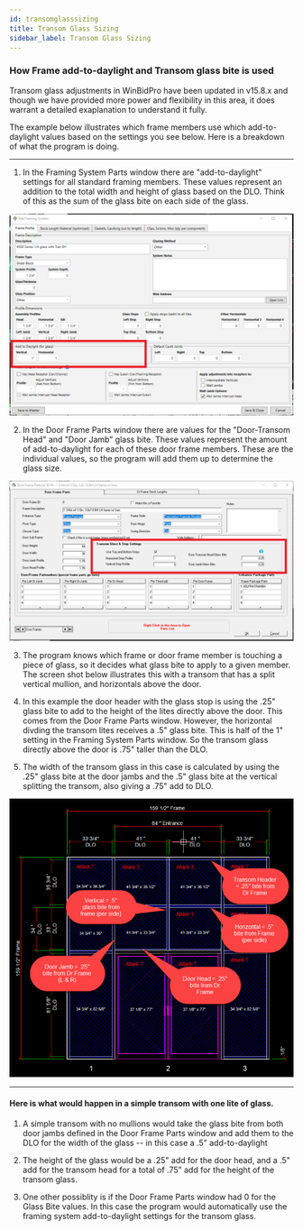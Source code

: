 ```yaml
---
id: transomglasssizing
title: Transom Glass Sizing
sidebar_label: Transom Glass Sizing
---
```


### How Frame add-to-daylight and Transom glass bite is used

Transom glass adjustments in WinBidPro have been updated in v15.8.x and though we have provided more power and flexibility in this area, it does warrant a detailed exaplanation to understand it fully.

 

The example below illustrates which frame members use which add-to-daylight values based on the settings you see below. Here is a breakdown of what the program is doing.

---

1. In the Framing System Parts window there are "add-to-daylight" settings for all standard framing members. These values represent an addition to the total width and height of glass based on the DLO. Think of this as the sum of the glass bite on each side of the glass.

![img](../../static/img/transom_glass_sizing/transomglass1.png)

2. In the Door Frame Parts window there are values for the "Door-Transom Head" and "Door Jamb" glass bite. These values represent the amount of add-to-daylight for each of these door frame members. These are the individual values, so the program will add them up to determine the glass size.

![img](../../static/img/transom_glass_sizing/transomglass2.png)

3. The program knows which frame or door frame member is touching a piece of glass, so it decides what glass bite to apply to a given member. The screen shot below illustrates this with a transom that has a split vertical mullion, and horizontals above the door.
​

4. In this example the door header with the glass stop is using the .25" glass bite to add to the height of the lites directly above the door. This comes from the Door Frame Parts window. However, the horizontal divding the transom lites receives a .5" glass bite. This is half of the 1" setting in the Framing System Parts window. So the transom glass directly above the door is .75" taller than the DLO.
​

5. The width of the transom glass in this case is calculated by using the .25" glass bite at the door jambs and the .5" glass bite at the vertical splitting the transom, also giving a .75" add to DLO.

![img](../../static/img/transom_glass_sizing/transomglass3.png)

---

#### Here is what would happen in a simple transom with one lite of glass.

1. A simple transom with no mullions would take the glass bite from both door jambs defined in the Door Frame Parts window and add them to the DLO for the width of the glass -- in this case a .5" add-to-daylight

2. The height of the glass would be a .25" add for the door head, and a .5" add for the transom head for a total of .75" add for the height of the transom glass.

3. One other possiblity is if the Door Frame Parts window had 0 for the Glass Bite values. In this case the program would automatically use the framing system add-to-daylight settings for the transom glass.
